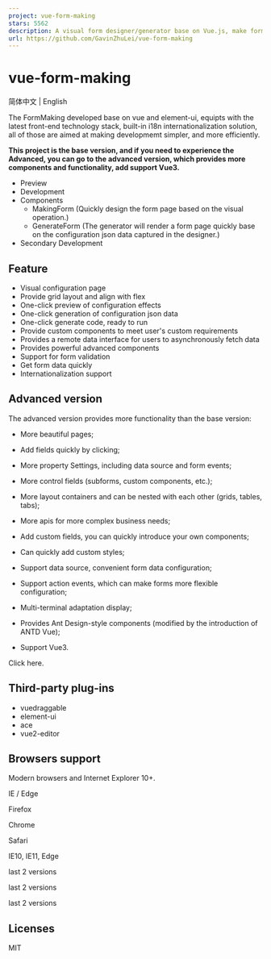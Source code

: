 ```yaml
---
project: vue-form-making
stars: 5562
description: A visual form designer/generator base on Vue.js, make form development simple and efficient.（基于Vue的可视化表单设计器，让表单开发简单而高效。）
url: https://github.com/GavinZhuLei/vue-form-making
---
```


vue-form-making
===============

简体中文 | English

The FormMaking developed base on vue and element-ui, equipts with the latest front-end technology stack, built-in i18n internationalization solution, all of those are aimed at making developmemt simpler, and more efficiently.

**This project is the base version, and if you need to experience the Advanced, you can go to the advanced version, which provides more components and functionality, add support Vue3.**

-   Preview
-   Development
-   Components
    -   MakingForm (Quickly design the form page based on the visual operation.)
    -   GenerateForm (The generator will render a form page quickly base on the configuration json data captured in the designer.)
-   Secondary Development

Feature
-------

-   Visual configuration page
-   Provide grid layout and align with flex
-   One-click preview of configuration effects
-   One-click generation of configuration json data
-   One-click generate code, ready to run
-   Provide custom components to meet user's custom requirements
-   Provides a remote data interface for users to asynchronously fetch data
-   Provides powerful advanced components
-   Support for form validation
-   Get form data quickly
-   Internationalization support

Advanced version
----------------

The advanced version provides more functionality than the base version:

-   More beautiful pages;
    
-   Add fields quickly by clicking;
    
-   More property Settings, including data source and form events;
    
-   More control fields (subforms, custom components, etc.);
    
-   More layout containers and can be nested with each other (grids, tables, tabs);
    
-   More apis for more complex business needs;
    
-   Add custom fields, you can quickly introduce your own components;
    
-   Can quickly add custom styles;
    
-   Support data source, convenient form data configuration;
    
-   Support action events, which can make forms more flexible configuration;
    
-   Multi-terminal adaptation display;
    
-   Provides Ant Design-style components (modified by the introduction of ANTD Vue);
    
-   Support Vue3.
    

Click here.

Third-party plug-ins
--------------------

-   vuedraggable
-   element-ui
-   ace
-   vue2-editor

Browsers support
----------------

Modern browsers and Internet Explorer 10+.

  
IE / Edge

  
Firefox

  
Chrome

  
Safari

IE10, IE11, Edge

last 2 versions

last 2 versions

last 2 versions

Licenses
--------

MIT

